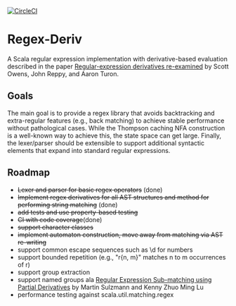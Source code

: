 [![CircleCI](https://circleci.com/gh/dlomsak/regex-deriv.svg?style=shield)](https://circleci.com/gh/dlomsak/regex-deriv)

Regex-Deriv
==============
A Scala regular expression implementation with derivative-based evaluation described in the paper [Regular-expression derivatives re-examined](http://people.cs.uchicago.edu/~jhr/papers/2009/jfp-re-derivatives.pdf) by Scott Owens, John Reppy, and Aaron Turon.

Goals
-----
The main goal is to provide a regex library that avoids backtracking and extra-regular features (e.g., back matching) to achieve stable performance without pathological cases. While the Thompson caching NFA construction is a well-known way to achieve this, the state space can get large. Finally, the lexer/parser should be extensible to support additional syntactic elements that expand into standard regular expressions.

Roadmap
-------
* ~~Lexer and parser for basic regex operators~~ (done)
* ~~Implement regex derivatives for all AST structures and method for performing string matching~~ (done)
* ~~add tests and use property-based testing~~
* ~~CI with code coverage~~(done)
* ~~support character classes~~
* ~~implement automaton construction, move away from matching via AST re-writing~~
* support common escape sequences such as \d for numbers
* support bounded repetition (e.g., "r{n, m}" matches n to m occurrences of r)
* support group extraction
* support named groups ala [Regular Expression Sub-matching using Partial Derivatives](http://www.home.hs-karlsruhe.de/~suma0002/publications/ppdp12-part-deriv-sub-match.pdf) by Martin Sulzmann and Kenny Zhuo Ming Lu
* performance testing against scala.util.matching.regex
